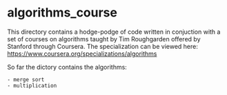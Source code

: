 # algorithms_course

This directory contains a hodge-podge of code written in conjuction with a set of courses on algorithms taught by Tim Roughgarden offered by Stanford through Coursera. The specialization can be viewed here: https://www.coursera.org/specializations/algorithms

So far the dictory contains the algorithms:

    - merge sort 
    - multiplication

